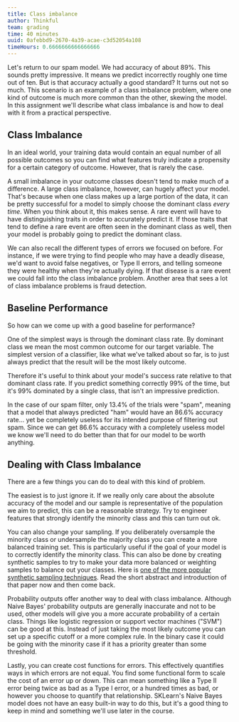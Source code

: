 ```yaml
---
title: Class imbalance
author: Thinkful
team: grading
time: 40 minutes
uuid: 0afebbd9-2670-4a39-acae-c3d52054a108
timeHours: 0.6666666666666666
---
```


Let's return to our spam model. We had accuracy of about 89%. This sounds pretty impressive. It means we predict incorrectly roughly one time out of ten. But is that accuracy actually a good standard? It turns out not so much. This scenario is an example of a class imbalance problem, where one kind of outcome is much more common than the other, skewing the model. In this assignment we'll describe what class imbalance is and how to deal with it from a practical perspective.

## Class Imbalance

In an ideal world, your training data would contain an equal number of all possible outcomes so you can find what features truly indicate a propensity for a certain category of outcome. However, that is rarely the case.

A small imbalance in your outcome classes doesn't tend to make much of a difference. A large class imbalance, however, can hugely affect your model. That's because when one class makes up a large portion of the data, it can be pretty successful for a model to simply choose the dominant class _every time_. When you think about it, this makes sense. A rare event will have to have distinguishing traits in order to accurately predict it. If those traits that tend to define a rare event are often seen in the dominant class as well, then your model is probably going to predict the dominant class.

We can also recall the different types of errors we focused on before. For instance, if we were trying to find people who may have a deadly disease, we'd want to avoid false negatives, or Type II errors, and telling someone they were healthy when they're actually dying. If that disease is a rare event we could fall into the class imbalance problem. Another area that sees a lot of class imbalance problems is fraud detection.


## Baseline Performance

So how can we come up with a good baseline for performance? 

One of the simplest ways is through the dominant class rate. By dominant class we mean the most common outcome for our target variable. The simplest version of a classifier, like what we've talked about so far, is to just always predict that the result will be the most likely outcome.

Therefore it's useful to think about your model's success rate relative to that dominant class rate. If you predict something correctly 99% of the time, but it's 99% dominated by a single class, that isn't an impressive prediction.

In the case of our spam filter, only 13.4% of the trials were "spam", meaning that a model that always predicted "ham" would have an 86.6% accuracy rate... yet be completely useless for its intended purpose of filtering out spam. Since we can get 86.6% accuracy with a completely useless model we know we'll need to do better than that for our model to be worth anything.


## Dealing with Class Imbalance

There are a few things you can do to deal with this kind of problem.

The easiest is to just ignore it. If we really only care about the absolute accuracy of the model and our sample is representative of the population we aim to predict, this can be a reasonable strategy. Try to engineer features that strongly identify the minority class and this can turn out ok.

You can also change your sampling. If you deliberately oversample the minority class or undersample the majority class you can create a more balanced training set. This is particularly useful if the goal of your model is to correctly identify the minority class. This can also be done by creating synthetic samples to try to make your data more balanced or weighting samples to balance out your classes. Here is [one of the more popular synthetic sampling techniques](https://tf-assets-prod.s3.amazonaws.com/tf-curric/data-science/live-953-2037-jair.pdf). Read the short abstract and introduction of that paper now and then come back.

Probability outputs offer another way to deal with class imbalance. Although Naive Bayes' probability outputs are generally inaccurate and not to be used, other models will give you a more accurate probability of a certain class. Things like logistic regression or support vector machines ("SVM") can be good at this. Instead of just taking the most likely outcome you can set up a specific cutoff or a more complex rule. In the binary case it could be going with the minority case if it has a priority greater than some threshold.

Lastly, you can create cost functions for errors. This effectively quantifies ways in which errors are not equal. You find some functional form to scale the cost of an error up or down. This can mean something like a Type II error being twice as bad as a Type I error, or a hundred times as bad, or however you choose to quantify that relationship. SKLearn's Naive Bayes model does not have an easy built-in way to do this, but it's a good thing to keep in mind and something we'll use later in the course.
